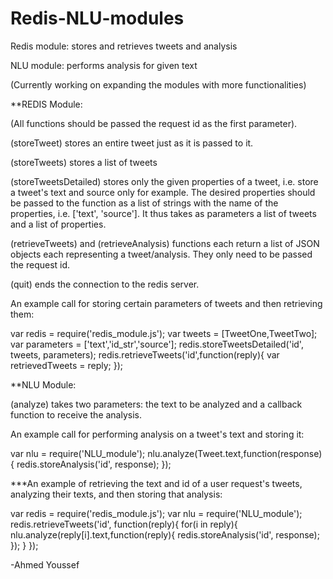# Redis-NLU-modules
Redis module: stores and retrieves tweets and analysis

NLU module: performs analysis for given text

(Currently working on expanding the modules with more functionalities)


**REDIS Module:

(All functions should be passed the request id as the first parameter).

(storeTweet) stores an entire tweet just as it is passed to it.

(storeTweets) stores a list of tweets

(storeTweetsDetailed) stores only the given properties of a tweet, i.e. store a tweet's text and source only for example. The desired properties should be passed to the function as a list of strings with the name of the properties, i.e. ['text', 'source']. It thus takes as parameters a list of tweets and a list of properties.

(retrieveTweets) and (retrieveAnalysis) functions each return a list of JSON objects each representing a tweet/analysis. They only need to be passed the request id.

(quit) ends the connection to the redis server.


An example call for storing certain parameters of tweets and then retrieving them:

var redis = require('redis_module.js');
var tweets = [TweetOne,TweetTwo];
var parameters = ['text','id_str','source'];
redis.storeTweetsDetailed('id', tweets, parameters);
redis.retrieveTweets('id',function(reply){
  var retrievedTweets = reply;
});

**NLU Module:

(analyze) takes two parameters: the text to be analyzed and a callback function to receive the analysis.

An example call for performing analysis on a tweet's text and storing it:

var nlu = require('NLU_module');
nlu.analyze(Tweet.text,function(response){
   redis.storeAnalysis('id', response);
  });
  
  
  ***An example of retrieving the text and id of a user request's tweets, analyzing their texts, and then storing that analysis:
  
var redis = require('redis_module.js');
var nlu = require('NLU_module');
redis.retrieveTweets('id', function(reply){
  for(i in reply){
    nlu.analyze(reply[i].text,function(reply){
      redis.storeAnalysis('id', response);
    });
    }
});

-Ahmed Youssef

